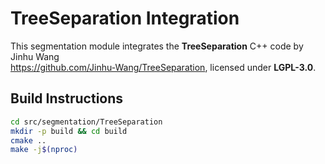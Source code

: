 # TreeSeparation Integration

This segmentation module integrates the **TreeSeparation** C++ code by Jinhu Wang  
<https://github.com/Jinhu-Wang/TreeSeparation>, licensed under **LGPL-3.0**.

## Build Instructions
```bash
cd src/segmentation/TreeSeparation
mkdir -p build && cd build
cmake ..
make -j$(nproc)
```